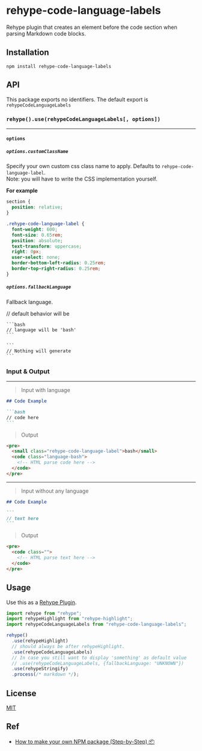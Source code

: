 # rehype-code-language-labels

Rehype plugin that creates an element before the code section when parsing Markdown code blocks.

## Installation

```shell
npm install rehype-code-language-labels
```

## API

This package exports no identifiers. The default export is `rehypeCodeLanguageLabels`

### `rehype().use(rehypeCodeLanguageLabels[, options])`

---

#### `options`

##### `options.customClassName`

Specify your own custom css class name to apply. Defaults to `rehype-code-language-label`.
<br/>
Note: you will have to write the CSS implementation yourself.

**For example**

```css
section {
  position: relative;
}

.rehype-code-language-label {
  font-weight: 600;
  font-size: 0.65rem;
  position: absolute;
  text-transform: uppercase;
  right: 0px;
  user-select: none;
  border-bottom-left-radius: 0.25rem;
  border-top-right-radius: 0.25rem;
}
```

##### `options.fallbackLanguage`

Fallback language.

// default behavior will be

````
```bash
// language will be 'bash'
```
````

````
```
// Nothing will generate
```
````

### Input & Output

---

> Input with language

````md
## Code Example

```bash
// code here
```
````

> Output

```html
<pre>
  <small class="rehype-code-language-label">bash</small>
  <code class="language-bash">
    <!-- HTML parse code here -->
  </code>
</pre>
```

---

> Input without any language

````md
## Code Example

```
// text here
```
````

> Output

```html
<pre>
  <code class="">
    <!-- HTML parse text here -->
  </code>
</pre>
```

## Usage

Use this as a [Rehype Plugin](https://github.com/rehypejs/rehype/blob/main/doc/plugins.md#using-plugins).

```typescript
import rehype from "rehype";
import rehypeHighlight from "rehype-highlight";
import rehypeCodeLanguageLabels from "rehype-code-language-labels";

rehype()
  .use(rehypeHighlight)
  // should always be after rehypeHighlight.
  .use(rehypeCodeLanguageLabels)
  // In case you still want to display 'something' as default value
  // .use(rehypeCodeLanguageLabels, {fallbackLanguage: "UNKNOWN"})
  .use(rehypeStringify)
  .process(/* markdown */);
```

## License

[MIT](https://github.com/rockchalkwushock/rehype-code-titles/blob/master/LICENSE)

## Ref

- [How to make your own NPM package (Step-by-Step) 📦](https://www.youtube.com/watch?v=xnfdm-s8adI)
